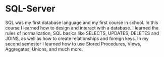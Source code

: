 # SQL-Server
SQL was my first database language and my first course in school.  In this course I learned how to design and interact with a database.
I learned the rules of normalization, SQL basics like SELECTS, UPDATES, DELETES and JOINS, as well as how to create relationships and foreign keys.  In my second semester I learned how to use Stored Procedures, Views, Aggregates, Unions, and much more.
